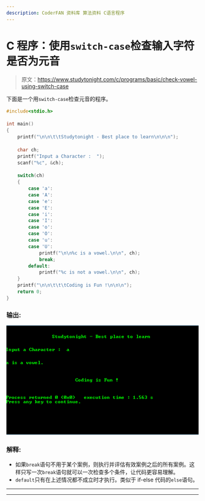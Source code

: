```yaml
---
description: CoderFAN 资料库 算法资料 C语言程序
---
```


# C 程序：使用`switch-case`检查输入字符是否为元音

> 原文：<https://www.studytonight.com/c/programs/basic/check-vowel-using-switch-case>

下面是一个用`switch-case`检查元音的程序。

```cpp
#include<stdio.h>

int main()
{
    printf("\n\n\t\tStudytonight - Best place to learn\n\n\n");

    char ch;
    printf("Input a Character :  ");
    scanf("%c", &ch);

    switch(ch)
    {
        case 'a':
        case 'A':
        case 'e':
        case 'E':
        case 'i':
        case 'I':
        case 'o':
        case 'O':
        case 'u':
        case 'U':
            printf("\n\n%c is a vowel.\n\n", ch);
            break;
        default:
            printf("%c is not a vowel.\n\n", ch);
    }
    printf("\n\n\t\t\tCoding is Fun !\n\n\n");
    return 0;
}
```

### 输出:

![Check Vowel using Switch Case](img/aae8bc0270e60694cde72621957cdab4.png)

### 解释:

*   如果`break`语句不用于某个案例，则执行并评估有效案例之后的所有案例。这样只写一次`break`语句就可以一次检查多个条件，让代码更容易理解。
*   `default`只有在上述情况都不成立时才执行。类似于 if-else 代码的`else`语句。

* * *

* * *